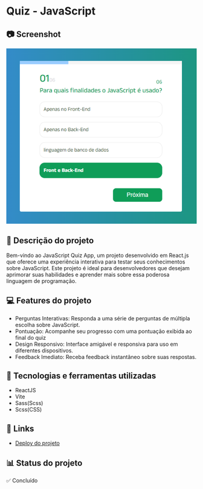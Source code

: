 # Quiz - JavaScript

## 📷 Screenshot
![Screenshot](https://github.com/Iago-Santos-Sousa/Quiz-React/blob/main/Captura%20de%20tela%202024-08-07%20213048.png?raw=true)

## 📝 Descrição do projeto
Bem-vindo ao JavaScript Quiz App, um projeto desenvolvido em React.js que oferece uma experiência interativa para testar seus conhecimentos sobre JavaScript. Este projeto é ideal para desenvolvedores que desejam aprimorar suas habilidades e aprender mais sobre essa poderosa linguagem de programação.

## 💻 Features do projeto
- Perguntas Interativas: Responda a uma série de perguntas de múltipla escolha sobre JavaScript.
- Pontuação: Acompanhe seu progresso com uma pontuação exibida ao final do quiz
- Design Responsivo: Interface amigável e responsiva para uso em diferentes dispositivos. 
- Feedback Imediato: Receba feedback instantâneo sobre suas respostas.

## 🚀 Tecnologias e ferramentas utilizadas
- ReactJS
- Vite
- Sass(Scss) 
- Scss(CSS)

## 📌 Links 
 - [Deploy do projeto](https://iago-santos-sousa.github.io/Quiz-React/)

## 📊 Status do projeto
✅ Concluído
